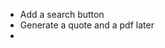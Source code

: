 <!-- Send an email with the export  -->

- Add a search button
- Generate a quote and a pdf later
-
